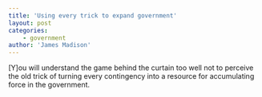 ```yaml
---
title: 'Using every trick to expand government'
layout: post
categories:
    - government
author: 'James Madison'
---
```


\[Y\]ou will understand the game behind the curtain too well not to perceive the old trick of turning every contingency into a resource for accumulating force in the government.
